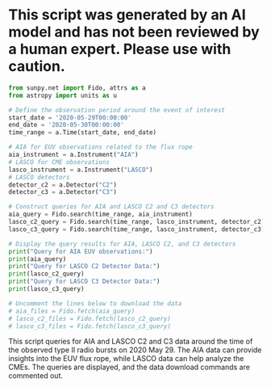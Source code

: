 # This script was generated by an AI model and has not been reviewed by a human expert. Please use with caution.

```python
from sunpy.net import Fido, attrs as a
from astropy import units as u

# Define the observation period around the event of interest
start_date = '2020-05-29T00:00:00'
end_date = '2020-05-30T00:00:00'
time_range = a.Time(start_date, end_date)

# AIA for EUV observations related to the flux rope
aia_instrument = a.Instrument("AIA")
# LASCO for CME observations
lasco_instrument = a.Instrument("LASCO")
# LASCO detectors
detector_c2 = a.Detector("C2")
detector_c3 = a.Detector("C3")

# Construct queries for AIA and LASCO C2 and C3 detectors
aia_query = Fido.search(time_range, aia_instrument)
lasco_c2_query = Fido.search(time_range, lasco_instrument, detector_c2)
lasco_c3_query = Fido.search(time_range, lasco_instrument, detector_c3)

# Display the query results for AIA, LASCO C2, and C3 detectors
print("Query for AIA EUV observations:")
print(aia_query)
print("Query for LASCO C2 Detector Data:")
print(lasco_c2_query)
print("Query for LASCO C3 Detector Data:")
print(lasco_c3_query)

# Uncomment the lines below to download the data
# aia_files = Fido.fetch(aia_query)
# lasco_c2_files = Fido.fetch(lasco_c2_query)
# lasco_c3_files = Fido.fetch(lasco_c3_query)
```

This script queries for AIA and LASCO C2 and C3 data around the time of the observed type II radio bursts on 2020 May 29. The AIA data can provide insights into the EUV flux rope, while LASCO data can help analyze the CMEs. The queries are displayed, and the data download commands are commented out.
